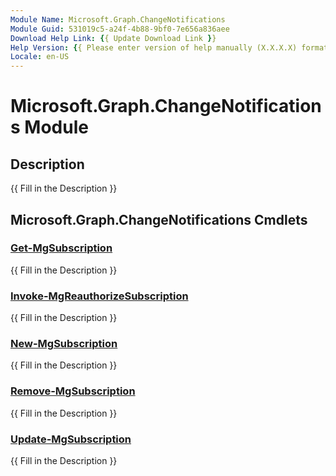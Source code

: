 ```yaml
---
Module Name: Microsoft.Graph.ChangeNotifications
Module Guid: 531019c5-a24f-4b88-9bf0-7e656a836aee
Download Help Link: {{ Update Download Link }}
Help Version: {{ Please enter version of help manually (X.X.X.X) format }}
Locale: en-US
---
```


# Microsoft.Graph.ChangeNotifications Module
## Description
{{ Fill in the Description }}

## Microsoft.Graph.ChangeNotifications Cmdlets
### [Get-MgSubscription](Get-MgSubscription.md)
{{ Fill in the Description }}

### [Invoke-MgReauthorizeSubscription](Invoke-MgReauthorizeSubscription.md)
{{ Fill in the Description }}

### [New-MgSubscription](New-MgSubscription.md)
{{ Fill in the Description }}

### [Remove-MgSubscription](Remove-MgSubscription.md)
{{ Fill in the Description }}

### [Update-MgSubscription](Update-MgSubscription.md)
{{ Fill in the Description }}


